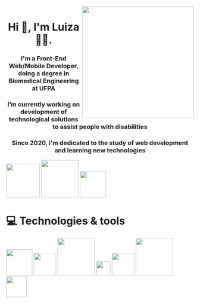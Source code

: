 <img align="right" src="https://octocat-generator-assets.githubusercontent.com/my-octocat-1621019343670.png" width="300">
<h1 align="center">Hi 👋, I'm Luiza  👩‍💻.</h1>
<h3 align="center">I'm a Front-End Web/Mobile Developer, doing a degree in Biomedical Engineering at UFPA </h3>
<h3 align="center" >I’m currently working on development of technological solutions to assist people with disabilities </h3>
<h3 align="center" > Since 2020, i'm dedicated to the study of web development and learning new technologies</h3>

 

<a href="https://www.linkedin.com/in/luizamarlene">
<img alt="" src="https://img.shields.io/badge/LinkedIn-0077B5?style=for-the-badge&logo=linkedin&logoColor=white" width="90"></a>
<a href="https://www.instagram.com/tuiza_99/">
<img alt="" src="https://img.shields.io/badge/Instagram-E4405F?style=for-the-badge&logo=instagram&logoColor=white" width="100"></a>
<a href="https://www.instagram.com/tuiza_99/">
<img alt="" src="https://img.shields.io/badge/Gmail-D14836?style=for-the-badge&logo=gmail&logoColor=white" width="70"></a>

# 💻 Technologies & tools
<img alt="" src="https://img.shields.io/badge/HTML5-E34F26?style=for-the-badge&logo=html5&logoColor=white" width="70" target="_blank"> <img alt="" src="https://img.shields.io/badge/CSS3-1572B6?style=for-the-badge&logo=css3&logoColor=white" width="60" target="_blank">
<img alt="" src="https://img.shields.io/badge/JavaScript-F7DF1E?style=for-the-badge&logo=javascript&logoColor=black" width="100" target="_blank">
<img alt="" src="https://img.shields.io/badge/C-00599C?style=for-the-badge&logo=c&logoColor=white" width="38" target="_blank">
<img alt="" src="https://img.shields.io/badge/Sass-CC6699?style=for-the-badge&logo=sass&logoColor=white" width="60" target="_blank">
<img alt="" src="https://img.shields.io/badge/Bootstrap-563D7C?style=for-the-badge&logo=bootstrap&logoColor=white" width="100" target="_blank">
<img alt="" src="https://img.shields.io/badge/Git-F05032?style=for-the-badge&logo=git&logoColor=white" width="55" target="_blank">











